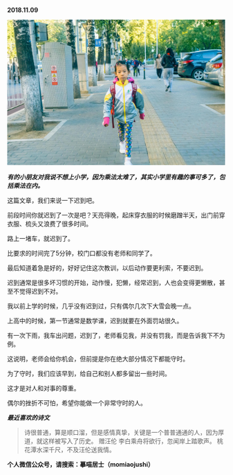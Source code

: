 
          
            
**2018.11.09**



![](img/51001-4618326e01304648.jpg)




***有的小朋友对我说不想上小学，因为乘法太难了，其实小学里有趣的事可多了，包括乘法在内。***

这篇文章，我们来说一下迟到吧。

前段时间你就迟到了一次是吧？天亮得晚，起床穿衣服的时候磨蹭半天，出门前穿衣服、梳头又浪费了很多时间。

路上一堵车，就迟到了。

比要求的时间完了5分钟，校门口都没有老师和同学了。

最后知道着急是好的，好好记住这次教训，以后动作要更利索，不要迟到。

迟到通常是很多坏习惯的开始，动作慢，犯懒，经常迟到，人也会变得更懒散，甚至不觉得迟到不对。

我以前上学的时候，几乎没有迟到过，只有偶尔几次下大雪会晚一点。

上高中的时候，第一节通常是数学课，迟到就要在外面罚站很久。

有一次下雨，我车出问题，迟到了，老师看见我，并没有罚我，而是告诉我下不为例。

这说明，老师会给你机会，但前提是你在绝大部分情况下都能守时。

为了守时，我们应该早到，给自己和别人都多留出一些时间。

这才是对人和对事的尊重。

偶尔的挫折不可怕，希望你能做一个非常守时的人。


***最近喜欢的诗文***
>诗很普通，算是顺口溜，但是感情真挚，关键是一个普普通通的人，因为厚道，就这样被写入了历史。
赠汪伦
李白乘舟将欲行，忽闻岸上踏歌声。
桃花潭水深千尺，不及汪伦送我情。




**个人微信公众号，请搜索：摹喵居士（momiaojushi）**

          
        